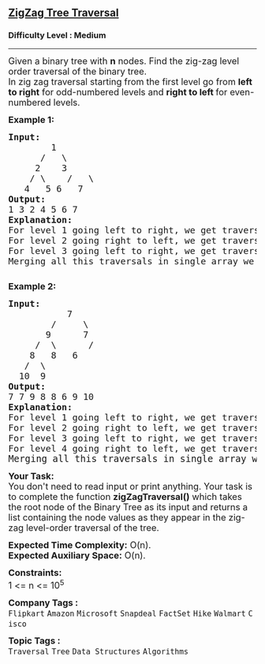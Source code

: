 <h2><a href="https://www.geeksforgeeks.org/problems/zigzag-tree-traversal/1?page=2&category=Tree&sprint=94ade6723438d94ecf0c00c3937dad55&sortBy=submissions">ZigZag Tree Traversal</a></h2><h3>Difficulty Level : Medium</h3><hr><div class="problems_problem_content__Xm_eO"><p><span style="font-size: 18px;">Given a binary tree with <strong>n</strong> nodes. Find the zig-zag level order traversal of the binary tree. <br></span><span style="font-size: 18px;">In zig zag traversal starting from the first level go from <strong>left to right</strong> for odd-numbered levels and <strong>right to left </strong>for even-numbered levels.</span></p>
<p><span style="font-size: 18px;"><strong>Example 1:</strong></span></p>
<pre><span style="font-size: 18px;"><strong>Input:
</strong>  &nbsp; &nbsp; &nbsp;&nbsp;1
 &nbsp;  &nbsp; /&nbsp; &nbsp;\
     2&nbsp; &nbsp; 3
&nbsp;   / \    /   \
&nbsp;  4   5 6   7
<strong>Output:
</strong>1 3 2 4 5 6 7<br><strong>Explanation:</strong><br>For level 1 going left to right, we get traversal as {1}.<br>For level 2 going right to left, we get traversal as {3,2}.<br>For level 3 going left to right, we get traversal as {4,5,6,7}.<br>Merging all this traversals in single array we get {1,3,2,4,5,6,7}<br></span>
</pre>
<p><span style="font-size: 18px;"><strong>Example 2:</strong></span></p>
<pre><span style="font-size: 18px;"><strong>Input:
</strong>  &nbsp; &nbsp; &nbsp; &nbsp; &nbsp;7
 &nbsp; &nbsp; &nbsp; &nbsp;/&nbsp; &nbsp; &nbsp;\
 &nbsp; &nbsp; &nbsp; 9&nbsp; &nbsp; &nbsp; 7
 &nbsp; &nbsp; /&nbsp; \&nbsp;     /&nbsp; &nbsp;
&nbsp;  &nbsp;8&nbsp; &nbsp;8&nbsp;  6&nbsp; &nbsp; &nbsp;
 &nbsp; /&nbsp; \
&nbsp; 10&nbsp; 9&nbsp;
<strong>Output:
</strong></span><span style="font-size: 18px;">7 7 9 8 8 6 9 10 <br><strong>Explanation:<br></strong>For level 1 going left to right, we get traversal as {7}.<br>For level 2 going right to left, we get traversal as {7,9}.<br>For level 3 going left to right, we get traversal as {8,8,6}.<br>For level 4 going right to left, we get traversal as {9,10}.<br></span><span style="font-size: 14pt;">Merging all this traversals in single array we get {7,7,9,8,8,6,9,10}.</span></pre>
<p><span style="font-size: 18px;"><strong>Your Task:</strong><br>You don't need to read input or print anything. Your task is to complete the function&nbsp;<strong>zigZagTraversal()</strong> which takes the root node of the Binary Tree as its input and returns a list containing the node values as they appear in the zig-zag level-order traversal of the tree.</span></p>
<p><span style="font-size: 18px;"><strong>Expected Time Complexity:</strong> O(n).<br><strong>Expected Auxiliary Space:</strong> O(n).</span></p>
<p><span style="font-size: 18px;"><strong><strong>Constraints:</strong></strong><br>1 &lt;= n &lt;= 10<sup>5</sup></span></p></div><p><span style=font-size:18px><strong>Company Tags : </strong><br><code>Flipkart</code>&nbsp;<code>Amazon</code>&nbsp;<code>Microsoft</code>&nbsp;<code>Snapdeal</code>&nbsp;<code>FactSet</code>&nbsp;<code>Hike</code>&nbsp;<code>Walmart</code>&nbsp;<code>Cisco</code>&nbsp;<br><p><span style=font-size:18px><strong>Topic Tags : </strong><br><code>Traversal</code>&nbsp;<code>Tree</code>&nbsp;<code>Data Structures</code>&nbsp;<code>Algorithms</code>&nbsp;